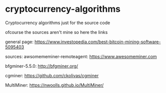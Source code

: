 # cryptocurrency-algorithms
Cryptocurrency algorithms just for the source code

ofcourse the sources aren't mine so here the links

general page: https://www.investopedia.com/best-bitcoin-mining-software-5095403

sources:
  awsomememiner-remoteagent: https://www.awesomeminer.com
  
  bfgminer-5.5.0: http://bfgminer.org/
  
  cgminer: https://github.com/ckolivas/cgminer
  
  MultiMiner: https://nwoolls.github.io/MultiMiner/
